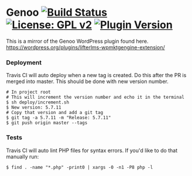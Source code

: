 #  Genoo [![Build Status](https://travis-ci.org/genoo-source/wp-lifterlms-wpmktgengine-extension.svg?branch=master)](https://travis-ci.org/genoo-source/wp-lifterlms-wpmktgengine-extension) [![License: GPL v2](https://img.shields.io/badge/License-GPL%20v2-blue.svg)](https://www.gnu.org/licenses/old-licenses/gpl-2.0.en.html) [![Plugin Version](https://img.shields.io/wordpress/plugin/v/lifterlms-wpmktgengine-extension.svg)](https://wordpress.org/plugins/lifterlms-wpmktgengine-extension)


This is a mirror of the Genoo WordPress plugin found here. https://wordpress.org/plugins/lifterlms-wpmktgengine-extension/

### Deployment

Travis CI will auto deploy when a new tag is created. Do this after the PR is merged into master. This should be done with new version number.

~~~~
# In project root
# This will increment the version number and echo it in the terminal
$ sh deploy/increment.sh
$ New version: 5.7.11
# Copy that version and add a git tag
$ git tag -a 5.7.11 -m "Release: 5.7.11"
$ git push origin master --tags
~~~~

### Tests

Travis CI will auto lint PHP files for syntax errors. If you'd like to do that manually run:

~~~~
$ find . -name "*.php" -print0 | xargs -0 -n1 -P8 php -l
~~~~